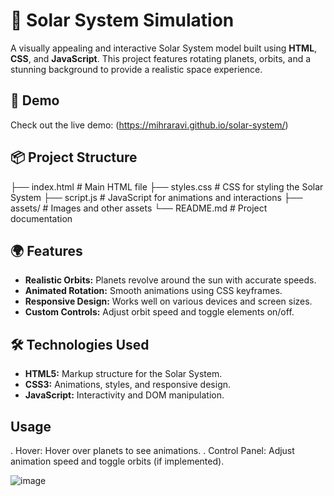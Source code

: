 # 🌌 Solar System Simulation

A visually appealing and interactive Solar System model built using **HTML**, **CSS**, and **JavaScript**. This project features rotating planets, orbits, and a stunning background to provide a realistic space experience.

## 🚀 Demo
Check out the live demo: (https://mihraravi.github.io/solar-system/)

## 📦 Project Structure
├── index.html # Main HTML file ├── styles.css # CSS for styling the Solar System ├── script.js # JavaScript for animations and interactions ├── assets/ # Images and other assets └── README.md # Project documentation

## 🌍 Features

- **Realistic Orbits:** Planets revolve around the sun with accurate speeds.
- **Animated Rotation:** Smooth animations using CSS keyframes.
- **Responsive Design:** Works well on various devices and screen sizes.
- **Custom Controls:** Adjust orbit speed and toggle elements on/off.

## 🛠️ Technologies Used

- **HTML5:** Markup structure for the Solar System.
- **CSS3:** Animations, styles, and responsive design.
- **JavaScript:** Interactivity and DOM manipulation.
 
## Usage

 . Hover: Hover over planets to see animations.
 . Control Panel: Adjust animation speed and toggle orbits (if implemented).

 ![image](https://github.com/user-attachments/assets/f5004d6b-a845-498f-b33f-543c7311f803)

 



